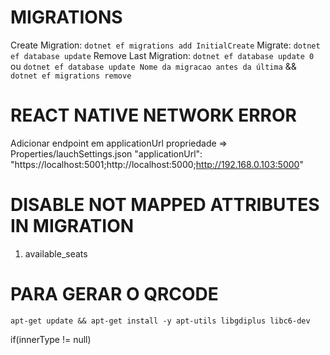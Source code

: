 # MIGRATIONS
Create Migration: `dotnet ef migrations add InitialCreate`
Migrate: `dotnet ef database update`
Remove Last Migration: `dotnet ef database update 0` ou `dotnet ef database update Nome da migracao antes da última` && `dotnet ef migrations remove`

# REACT NATIVE NETWORK ERROR
Adicionar endpoint em applicationUrl propriedade => Properties/lauchSettings.json
"applicationUrl": "https://localhost:5001;http://localhost:5000;http://192.168.0.103:5000"

# DISABLE NOT MAPPED ATTRIBUTES IN MIGRATION
1. available_seats

# PARA GERAR O QRCODE
`apt-get update && apt-get install -y apt-utils libgdiplus libc6-dev`

if(innerType != null)
